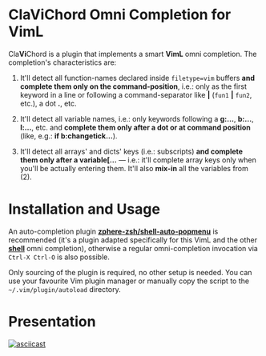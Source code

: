 # ClaViChord Omni Completion for VimL

Cla**Vi**Chord is a plugin that implements a smart **VimL** omni completion. The
completion's characteristics are:

1. It'll detect all function-names declared inside `filetype=vim` buffers **and
   complete them only on the command-position**, i.e.: only as the first keyword
   in a line or following a command-separator like **|** (`fun1` **|** `fun2`,
   etc.), a dot **.**, etc.

2. It'll detect all variable names, i.e.: only keywords following a **g:…**,
   **b:…**, **l:…**, etc. and **complete them only after a dot or at command
   position** (like, e.g.: **if b:changetick…**).

3. It'll detect all arrays' and dicts' keys (i.e.: subscripts) **and complete
   them only after a variable[…** — i.e.: it'll complete array keys only when
   you'll be actually entering them. It'll also **mix-in** all the variables
   from (2).

# Installation and Usage

An auto-completion plugin
[**zphere-zsh/shell-auto-popmenu**](https://github.com/zphere-zsh/shell-auto-popmenu/)
is recommended (it's a plugin adapted specifically for this VimL and the other
[**shell**](https://github.com/zphere-zsh/shell-auto-popmenu/) omni completion),
otherwise a regular omni-completion invocation via `Ctrl-X Ctrl-O` is also
possible.

Only sourcing of the plugin is required, no other setup is needed. You can use
your favourite Vim plugin manager or manually copy the script to the
`~/.vim/plugin/autoload` directory.

# Presentation

[![asciicast](https://asciinema.org/a/351814.svg)](https://asciinema.org/a/351814)

<!-- vim:set ft=markdown tw=80 fo+=a1n autoindent: -->
